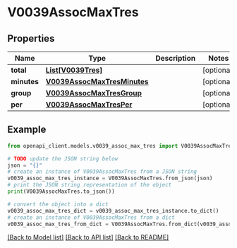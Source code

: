 # V0039AssocMaxTres


## Properties

Name | Type | Description | Notes
------------ | ------------- | ------------- | -------------
**total** | [**List[V0039Tres]**](V0039Tres.md) |  | [optional] 
**minutes** | [**V0039AssocMaxTresMinutes**](V0039AssocMaxTresMinutes.md) |  | [optional] 
**group** | [**V0039AssocMaxTresGroup**](V0039AssocMaxTresGroup.md) |  | [optional] 
**per** | [**V0039AssocMaxTresPer**](V0039AssocMaxTresPer.md) |  | [optional] 

## Example

```python
from openapi_client.models.v0039_assoc_max_tres import V0039AssocMaxTres

# TODO update the JSON string below
json = "{}"
# create an instance of V0039AssocMaxTres from a JSON string
v0039_assoc_max_tres_instance = V0039AssocMaxTres.from_json(json)
# print the JSON string representation of the object
print(V0039AssocMaxTres.to_json())

# convert the object into a dict
v0039_assoc_max_tres_dict = v0039_assoc_max_tres_instance.to_dict()
# create an instance of V0039AssocMaxTres from a dict
v0039_assoc_max_tres_from_dict = V0039AssocMaxTres.from_dict(v0039_assoc_max_tres_dict)
```
[[Back to Model list]](../README.md#documentation-for-models) [[Back to API list]](../README.md#documentation-for-api-endpoints) [[Back to README]](../README.md)


